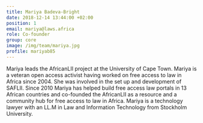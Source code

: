 ```yaml
---
title: Mariya Badeva-Bright
date: 2018-12-14 13:44:00 +02:00
position: 1
email: mariya@laws.africa
role: Co-founder
group: core
image: /img/team/mariya.jpg
profile: mariyab85
---
```


Mariya leads the AfricanLII project at the University of Cape Town.  Mariya is a veteran open access activist having worked on free access to law in Africa since 2004. She was involved in the set up and development of SAFLII. Since 2010 Mariya has helped build free access law portals in 13 African countries and co-founded the AfricanLII as a resource and a community hub for free access to law in Africa. Mariya is a technology lawyer with an LL.M in Law and Information Technology from Stockholm University.
